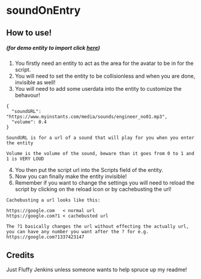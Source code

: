 # soundOnEntry

## How to use! 
##### (for demo entity to import click [here](.soundOnEntry%20Demo.json))

1. You firstly need an entity to act as the area for the avatar to be in for the script.
2. You will need to set the entity to be collisionless and when you are done, invisible as well!
3. You will need to add some userdata into the entity to customize the behavour!
```
{
  "soundURL": "https://www.myinstants.com/media/sounds/engineer_no01.mp3",
  "volume": 0.4
}

SoundURL is for a url of a sound that will play for you when you enter the entity

Volume is the volume of the sound, beware than it goes from 0 to 1 and 1 is VERY LOUD
```
4. You then put the script url into the Scripts field of the entity.
5. Now you can finally make the entity invisible!
6. Remember if you want to change the settings you will need to reload the script by clicking on the reload icon or by cachebusting the url!
```
Cachebusting a url looks like this:

https://google.com   < normal url
https://google.com?1 < cachebusted url

The ?1 basically changes the url without effecting the actually url, you can have any number you want after the ? for e.g.
https://google.com?1337423147
```

## Credits

Just Fluffy Jenkins unless someone wants to help spruce up my readme!